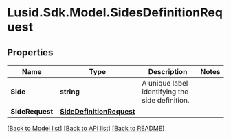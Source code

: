 # Lusid.Sdk.Model.SidesDefinitionRequest

## Properties

Name | Type | Description | Notes
------------ | ------------- | ------------- | -------------
**Side** | **string** | A unique label identifying the side definition. | 
**SideRequest** | [**SideDefinitionRequest**](SideDefinitionRequest.md) |  | 

[[Back to Model list]](../README.md#documentation-for-models) [[Back to API list]](../README.md#documentation-for-api-endpoints) [[Back to README]](../README.md)

